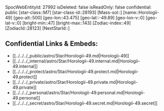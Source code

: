 ﻿---
location: [-49.89,43.475,500]
type: Station
tags:
- astro/Star

---
SpocWebEntityId: 27992
isDeleted: false
isReadOnly: false
confidential: public
[star-class::M7]
[star-class-id::28193]
[Mass-sol::]
[name::Horologii-49]
[geo-alt::500]
[geo-lon::43.475]
[geo-lat::-49.89]
[geo-lon-v::0]
[geo-lat-v::0]
[bright-min::47]
[bright-max::143]
[Zodiac-index::49]
[ZodiacId::28123]
[NextStarId::]



## Confidential Links & Embeds: 
- [[../../../_public/astro/Star/Horologii-49.md|Horologii-49]] 
- [[../../../_internal/astro/Star/Horologii-49.internal.md|Horologii-49.internal]] 
- [[../../../_protect/astro/Star/Horologii-49.protect.md|Horologii-49.protect]] 
- [[../../../_private/astro/Star/Horologii-49.private.md|Horologii-49.private]] 
- [[../../../_personal/astro/Star/Horologii-49.personal.md|Horologii-49.personal]] 
- [[../../../_secret/astro/Star/Horologii-49.secret.md|Horologii-49.secret]]

